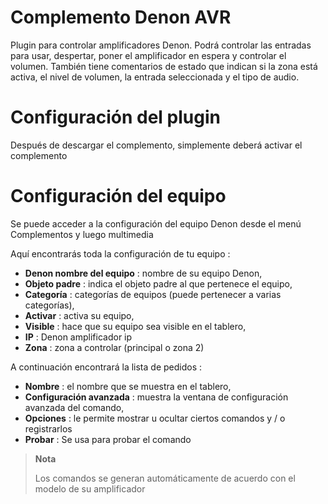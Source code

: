 # Complemento Denon AVR

Plugin para controlar amplificadores Denon. Podrá controlar las entradas para usar, despertar, poner el amplificador en espera y controlar el volumen. También tiene comentarios de estado que indican si la zona está activa, el nivel de volumen, la entrada seleccionada y el tipo de audio.

# Configuración del plugin

Después de descargar el complemento, simplemente deberá activar el complemento

# Configuración del equipo

Se puede acceder a la configuración del equipo Denon desde el menú Complementos y luego multimedia

Aquí encontrarás toda la configuración de tu equipo :

-   **Denon nombre del equipo** : nombre de su equipo Denon,
-   **Objeto padre** : indica el objeto padre al que pertenece el equipo,
-   **Categoría** : categorías de equipos (puede pertenecer a varias categorías),
-   **Activar** : activa su equipo,
-   **Visible** : hace que su equipo sea visible en el tablero,
-   **IP** : Denon amplificador ip
-   **Zona** : zona a controlar (principal o zona 2)

A continuación encontrará la lista de pedidos :

-   **Nombre** : el nombre que se muestra en el tablero,
-   **Configuración avanzada** : muestra la ventana de configuración avanzada del comando,
-   **Opciones** : le permite mostrar u ocultar ciertos comandos y / o registrarlos
-   **Probar** : Se usa para probar el comando

> **Nota**
>
> Los comandos se generan automáticamente de acuerdo con el modelo de su amplificador
